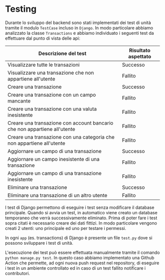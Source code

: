 # Testing

Durante lo sviluppo del backend sono stati implementati dei test di unità tramite il modulo `TestCase` incluso in `Django`.
In modo particolare abbiamo analizzato la classe `Transactions` e abbiamo individuato i seguenti test da effettuare dal punto di vista delle api:

| Descrizione del test                                                      | Risultato aspettato |
| -----------                                                               | ------------------- |
| Visualizzare tutte le transazioni                                         | Successo            |
| Visualizzare una transazione che non appartiene all'utente                | Fallito             |
| Creare una transazione                                                    | Successo            |
| Creare una transazione con un campo mancante                              | Fallito             |
| Creare una transazione con una valuta inesistente                         | Fallito             |
| Creare una transazione con account bancario che non appartiene all'utente | Fallito             |
| Creare una transazione con una categoria che non appartiene all'utente    | Fallito             |
| Aggiornare un campo di una transazione                                    | Successo            |
| Aggiornare un campo inesistente di una transazione                        | Fallito             |
| Aggiornare un campo di una transazione inesistente                        | Fallito             |
| Eliminare una transazione                                                 | Successo            |
| Eliminare una transazione di un altro utente                              | Fallito             |

I test di Django permettono di eseguire i test senza modificare il database principale. Quando si avvia un test, in automatico viene creato un database temporaneo che verrà successivamente eliminato. Prima di poter fare i test sopra citati è necessario creare dei dati fittizi. In modo particolare vengono creati 2 utenti: uno principale ed uno per testare i permessi.

In ogni `app` (es. transactions) di Django è presente un file `test.py` dove si possono sviluppare i test di unità.

L'esecuzione dei test può essere effettuata manualmente tramite il comando `python manage.py test`. In questo caso abbiamo implementato una Github Action che permette, ad ogni nuova push request nel repository, di eseguire i test in un ambiente controllato ed in caso di un test fallito notificare i contributori.
